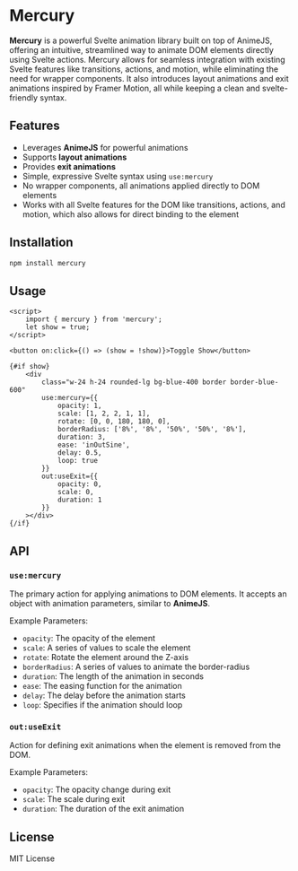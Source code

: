 # Mercury

**Mercury** is a powerful Svelte animation library built on top of AnimeJS, offering an intuitive, streamlined way to animate DOM elements directly using Svelte actions. Mercury allows for seamless integration with existing Svelte features like transitions, actions, and motion, while eliminating the need for wrapper components. It also introduces layout animations and exit animations inspired by Framer Motion, all while keeping a clean and svelte-friendly syntax.

## Features

- Leverages **AnimeJS** for powerful animations
- Supports **layout animations**
- Provides **exit animations**
- Simple, expressive Svelte syntax using `use:mercury`
- No wrapper components, all animations applied directly to DOM elements
- Works with all Svelte features for the DOM like transitions, actions, and motion, which also allows for direct binding to the element

## Installation

```bash
npm install mercury
```

## Usage

```svelte
<script>
	import { mercury } from 'mercury';
	let show = true;
</script>

<button on:click={() => (show = !show)}>Toggle Show</button>

{#if show}
	<div
		class="w-24 h-24 rounded-lg bg-blue-400 border border-blue-600"
		use:mercury={{
			opacity: 1,
			scale: [1, 2, 2, 1, 1],
			rotate: [0, 0, 180, 180, 0],
			borderRadius: ['8%', '8%', '50%', '50%', '8%'],
			duration: 3,
			ease: 'inOutSine',
			delay: 0.5,
			loop: true
		}}
		out:useExit={{
			opacity: 0,
			scale: 0,
			duration: 1
		}}
	></div>
{/if}
```

## API

### `use:mercury`

The primary action for applying animations to DOM elements. It accepts an object with animation parameters, similar to **AnimeJS**.

Example Parameters:

- `opacity`: The opacity of the element
- `scale`: A series of values to scale the element
- `rotate`: Rotate the element around the Z-axis
- `borderRadius`: A series of values to animate the border-radius
- `duration`: The length of the animation in seconds
- `ease`: The easing function for the animation
- `delay`: The delay before the animation starts
- `loop`: Specifies if the animation should loop

### `out:useExit`

Action for defining exit animations when the element is removed from the DOM.

Example Parameters:

- `opacity`: The opacity change during exit
- `scale`: The scale during exit
- `duration`: The duration of the exit animation

## License

MIT License
